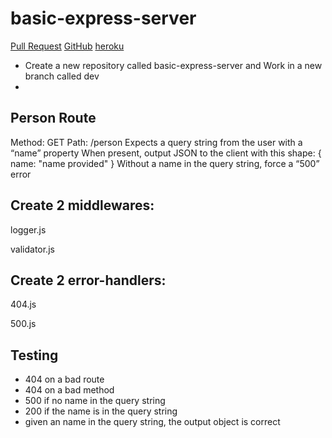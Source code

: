 # basic-express-server

[Pull Request]()
[GitHub]()
[heroku]()


- Create a new repository called basic-express-server and Work in a new branch called dev
-
## Person Route
Method: GET
Path: /person
Expects a query string from the user with a “name” property
When present, output JSON to the client with this shape: { name: "name provided" }
Without a name in the query string, force a “500” error

##  Create 2 middlewares:
logger.js

validator.js

## Create 2 error-handlers:
404.js

500.js

## Testing
- 404 on a bad route
- 404 on a bad method
- 500 if no name in the query string
- 200 if the name is in the query string
- given an name in the query string, the output object is correct
